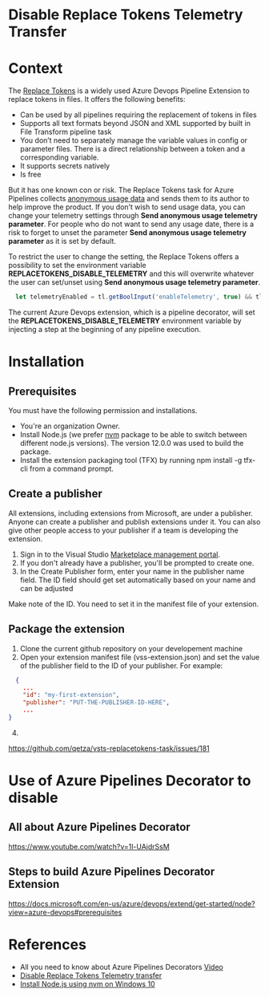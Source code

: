# Disable Replace Tokens Telemetry Transfer

# Context

The [Replace Tokens](https://marketplace.visualstudio.com/items?itemName=qetza.replacetokens) is a widely used Azure Devops Pipeline Extension to replace tokens in files. It offers the following benefits:
- Can be used by all pipelines requiring the replacement of tokens in files
- Supports all text formats beyond JSON and XML supported by built in File Transform pipeline task
- You don’t need to separately manage the variable values in config or parameter files. There is a direct relationship between a token and a corresponding variable.
- It supports secrets natively
- Is free

But it has one known con or risk. The Replace Tokens task for Azure Pipelines collects [anonymous usage data](https://github.com/qetza/vsts-replacetokens-task/issues/181) and sends them to its author to help improve the product.  If you don’t wish to send usage data, you can change your telemetry settings through **Send anonymous usage telemetry parameter**. For people who do not want to send any usage date, there is a risk to forget to unset the parameter **Send anonymous usage telemetry parameter** as it is set by default. 

To restrict the user to change the setting, the Replace Tokens offers a possibility to set the environment variable **REPLACETOKENS_DISABLE_TELEMETRY** and this will overwrite whatever the user can set/unset using **Send anonymous usage telemetry parameter**.

```typescript
  let telemetryEnabled = tl.getBoolInput('enableTelemetry', true) && tl.getVariable('REPLACETOKENS_DISABLE_TELEMETRY') !== 'true';
```

The current Azure Devops extension, which is a pipeline decorator, will set the **REPLACETOKENS_DISABLE_TELEMETRY** environment variable by injecting a step at the beginning of any pipeline execution.

# Installation

## Prerequisites

You must have the following permission and installations.

- You're an organization Owner.
- Install Node.js (we prefer [nvm](https://dev.to/skaytech/how-to-install-node-version-manager-nvm-for-windows-10-4nbi) package to be able to switch between different node.js versions). The version 12.0.0 was used to build the package.
- Install the extension packaging tool (TFX) by running npm install -g tfx-cli from a command prompt.

## Create a publisher

All extensions, including extensions from Microsoft, are under a publisher. Anyone can create a publisher and publish extensions under it. You can also give other people access to your publisher if a team is developing the extension.

1. Sign in to the Visual Studio [Marketplace management portal](https://aka.ms/vsmarketplace-manage).
2. If you don't already have a publisher, you'll be prompted to create one.
3. In the Create Publisher form, enter your name in the publisher name field. The ID field should get set automatically based on your name and can be adjusted

Make note of the ID. You need to set it in the manifest file of your extension.

## Package the extension

1. Clone the current github repository on your developement machine
2. Open your extension manifest file (vss-extension.json) and set the value of the publisher field to the ID of your publisher. For example:
```json
  {
    ...
    "id": "my-first-extension",
    "publisher": "PUT-THE-PUBLISHER-ID-HERE",
    ...
}
```
4. 

https://github.com/qetza/vsts-replacetokens-task/issues/181

# Use of Azure Pipelines Decorator to disable 

## All about Azure Pipelines Decorator

https://www.youtube.com/watch?v=1l-UAjdrSsM

## Steps to build Azure Pipelines Decorator Extension

https://docs.microsoft.com/en-us/azure/devops/extend/get-started/node?view=azure-devops#prerequisites


# References

- All you need to know about Azure Pipelines Decorators [Video](https://www.youtube.com/watch?v=1l-UAjdrSsM)
- [Disable Replace Tokens Telemetry transfer](https://github.com/qetza/vsts-replacetokens-task/issues/181)
- [Install Node.js using nvm on Windows 10](https://dev.to/skaytech/how-to-install-node-version-manager-nvm-for-windows-10-4nbi)




